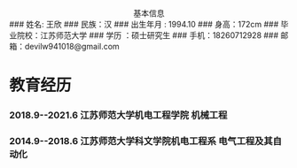 <center> 基本信息 </center>
### 姓名: 王欣
### 民族：汉 
### 出生年月 : 1994.10
### 身高：172cm 
### 毕业院校：江苏师范大学 
### 学历 ：硕士研究生
### 手机：18260712928 
### 邮箱：devilw941018@gmail.com

# 教育经历 
### 2018.9--2021.6 江苏师范大学机电工程学院 机械工程
### 2014.9--2018.6 江苏师范大学科文学院机电工程系 电气工程及其自动化

